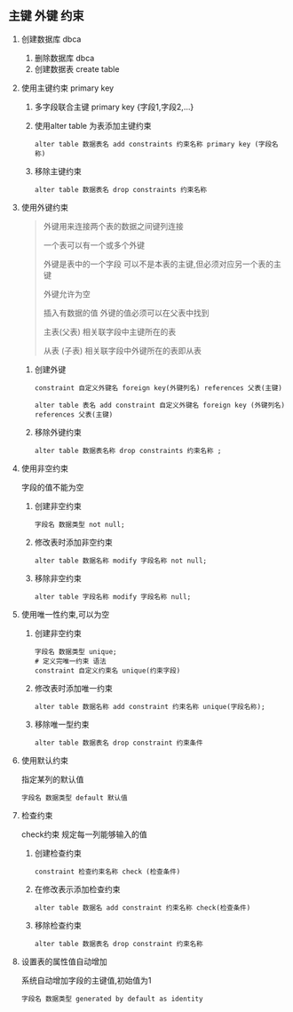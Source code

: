 ## 主键 外键 约束

1. 创建数据库 dbca

   1. 删除数据库 dbca
   2. 创建数据表 create table

2. 使用主键约束 primary key

   1. 多字段联合主键 primary key {字段1,字段2,…}

   2. 使用alter table 为表添加主键约束

      ```plsql
      alter table 数据表名 add constraints 约束名称 primary key (字段名称)
      ```

   3. 移除主键约束 

      ```plsql
      alter table 数据表名 drop constraints 约束名称
      ```

3. 使用外键约束

   > 外键用来连接两个表的数据之间键列连接
   >
   > 一个表可以有一个或多个外键
   >
   > 外键是表中的一个字段 可以不是本表的主键,但必须对应另一个表的主键
   >
   > 外键允许为空
   >
   > 插入有数据的值 外键的值必须可以在父表中找到
   >
   > 主表(父表) 相关联字段中主键所在的表
   >
   > 从表 (子表) 相关联字段中外键所在的表即从表

   1. 创建外键 

      ```plsql
      constraint 自定义外键名 foreign key(外键列名) references 父表(主键)
      ```

      ```plsql
      alter table 表名 add constraint 自定义外键名 foreign key (外键列名) references 父表(主键)
      ```

   2. 移除外键约束 

      ```plsql
      alter table 数据表名称 drop constraints 约束名称 ;
      ```

4. 使用非空约束

   字段的值不能为空

   1. 创建非空约束

      ```plsql
      字段名 数据类型 not null;
      ```

   2. 修改表时添加非空约束

      ```plsql
      alter table 数据名称 modify 字段名称 not null;
      ```

   3. 移除非空约束

      ```plsql
      alter table 字段名称 modify 字段名称 null;
      ```

5. 使用唯一性约束,可以为空

   1. 创建非空约束

      ```plsql
      字段名 数据类型 unique;
      # 定义完唯一约束 语法
      constraint 自定义约束名 unique(约束字段) 
      ```

   2. 修改表时添加唯一约束

      ```plsql
      alter table 数据名称 add constraint 约束名称 unique(字段名称);
      ```

   3. 移除唯一型约束

      ```plsql
      alter table 数据表名 drop constraint 约束条件
      ```

6. 使用默认约束

   指定某列的默认值

   ```plsql
   字段名 数据类型 default 默认值
   ```

7. 检查约束

   check约束 规定每一列能够输入的值

   1. 创建检查约束

      ```plsql
      constraint 检查约束名称 check (检查条件)
      ```

   2. 在修改表示添加检查约束

      ```plsql
      alter table 数据名 add constraint 约束名称 check(检查条件)
      ```

   3. 移除检查约束

      ```plsql
      alter table 数据表名 drop constraint 约束名称
      ```

8. 设置表的属性值自动增加

   系统自动增加字段的主键值,初始值为1

   ```plsql
   字段名 数据类型 generated by default as identity
   ```

   